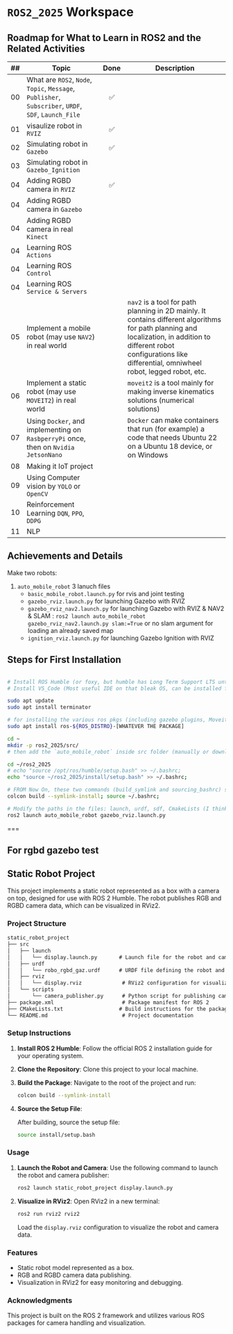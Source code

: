 # `ROS2_2025` Workspace

## Roadmap for What to Learn in ROS2 and the Related Activities

| ## | Topic                                                                                                 | Done | Description |
|----|-------------------------------------------------------------------------------------------------------|:----:|-------------|
| 00 | What are `ROS2`, `Node`, `Topic`, `Message`, `Publisher`, `Subscriber`, `URDF`, `SDF`, `Launch_File`  |  ✅  |             |
| 01 | visaulize robot in `RVIZ`                                                                             |  ✅  |             |
| 02 | Simulating robot in `Gazebo`                                                                          |  ✅  |             |
| 03 | Simulating robot in `Gazebo_Ignition`                                                                 |      |             |
| 04 | Adding RGBD camera in `RVIZ`                                                                          |  ✅  |             |
| 04 | Adding RGBD camera in `Gazebo`                                                                        |      |             |
| 04 | Adding RGBD camera in real `Kinect`                                                                   |      |             |
| 04 | Learning ROS `Actions`                                                                                |      |             |
| 04 | Learning ROS `Control`                                                                                |      |             |
| 04 | Learning ROS `Service & Servers`                                                                      |      |             |
| 05 | Implement a mobile robot (may use `NAV2`) in real world                                               |      | `nav2` is a tool for path planning in 2D mainly. It contains different algorithms for path planning and localization, in addition to different robot configurations like differential, omniwheel robot, legged robot, etc. |
| 06 | Implement a static robot (may use `MOVEIT2`) in real world                                            |      | `moveit2` is a tool mainly for making inverse kinematics solutions (numerical solutions) |
| 07 | Using `Docker`, and implementing on `RasbperryPi` once, then on `Nvidia JetsonNano`                   |      | `Docker` can make containers that run (for example) a code that needs Ubuntu 22 on a Ubuntu 18 device, or on Windows          |
| 08 | Making it IoT project                                                                                 |      |             |
| 09 | Using Computer vision by `YOLO` or `OpenCV`                                                           |      |             |
| 10 | Reinforcement Learning `DQN`, `PPO`, `DDPG`                                                           |      |             |
| 11 | NLP                                                                                                   |      |             |

## Achievements and Details

Make two robots:

 1. `auto_mobile_robot`
    3 lanuch files
       - `basic_mobile_robot.launch.py`    for rvis and joint testing
       - `gazebo_rviz.launch.py`           for launching Gazebo with RVIZ
       - `gazebo_rviz_nav2.launch.py`      for launching Gazebo with RVIZ & NAV2 & SLAM : `ros2 launch auto_mobile_robot gazebo_rviz_nav2.launch.py slam:=True` or no slam argument for loading an already saved map
       - `ignition_rviz.launch.py`         for launching Gazebo Ignition with RVIZ

## Steps for First Installation

```bash

# Install ROS Humble (or foxy, but humble has Long Term Support LTS until 2027)
# Install VS_Code (Most useful IDE on that bleak OS, can be installed from snap store)

sudo apt update
sudo apt install terminator

# for installing the various ros pkgs (including gazebo plugins, Moveit2, Nav2, ...etc):
sudo apt install ros-${ROS_DISTRO}-[WHATEVER THE PACKAGE]

cd ~
mkdir -p ros2_2025/src/
# then add the `auto_mobile_robot` inside src folder (manually or download it)

cd ~/ros2_2025
# echo "source /opt/ros/humble/setup.bash" >> ~/.bashrc;
echo "source ~/ros2_2025/install/setup.bash" >> ~/.bashrc;

# FROM Now On, these two commands (build_symlink and sourcing_bashrc) shall be used together (use --symlink-install makes rebuilding unnecessary if a script file was modified)
colcon build --symlink-install; source ~/.bashrc;  

# Modify the paths in the files: launch, urdf, sdf, CmakeLists (I think), etc
ros2 launch auto_mobile_robot gazebo_rviz.launch.py

```

===

## For rgbd gazebo test

## Static Robot Project

This project implements a static robot represented as a box with a camera on top, designed for use with ROS 2 Humble. The robot publishes RGB and RGBD camera data, which can be visualized in RViz2.

### Project Structure

```md
static_robot_project
├── src
│   ├── launch
│   │   └── display.launch.py       # Launch file for the robot and camera
│   ├── urdf
│   │   └── robo_rgbd_gaz.urdf      # URDF file defining the robot and camera
│   ├── rviz
│   │   └── display.rviz             # RViz2 configuration for visualization
│   └── scripts
│       └── camera_publisher.py      # Python script for publishing camera data
├── package.xml                      # Package manifest for ROS 2
├── CMakeLists.txt                  # Build instructions for the package
└── README.md                        # Project documentation
```

### Setup Instructions

1. **Install ROS 2 Humble**: Follow the official ROS 2 installation guide for your operating system.

2. **Clone the Repository**: Clone this project to your local machine.

3. **Build the Package**:
   Navigate to the root of the project and run:

   ```bash
   colcon build --symlink-install
   ```

4. **Source the Setup File**:

   After building, source the setup file:

   ```bash
   source install/setup.bash
   ```

### Usage

1. **Launch the Robot and Camera**:
   Use the following command to launch the robot and camera publisher:

   ```bash
   ros2 launch static_robot_project display.launch.py
   ```

2. **Visualize in RViz2**:
   Open RViz2 in a new terminal:

   ```bash
   ros2 run rviz2 rviz2
   ```

   Load the `display.rviz` configuration to visualize the robot and camera data.

### Features

- Static robot model represented as a box.
- RGB and RGBD camera data publishing.
- Visualization in RViz2 for easy monitoring and debugging.

### Acknowledgments

This project is built on the ROS 2 framework and utilizes various ROS packages for camera handling and visualization.
